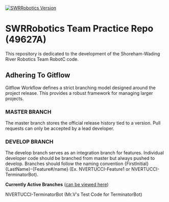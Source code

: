 [![SWRRobotics Version](https://img.shields.io/badge/version-0.1.0-blue.svg)](https://github.com/SWRRoboticsTeam/Practice/blob/master/CHANGELOG.md)

# SWRRobotics Team Practice Repo (49627A)
This repository is dedicated to the development of the Shoreham-Wading River Robotics Team RobotC code.

## Adhering To Gitflow
Gitflow Workflow defines a strict branching model designed around the project release. This provides a robust framework for managing larger projects.

### MASTER BRANCH

The master branch stores the official release history tied to a version. Pull requests can only be accepted by a lead developer.

### DEVELOP BRANCH

The develop branch serves as an integration branch for features. Individual developer code should be branched from master but always pushed to develop. Branches should follow the naming convention {FirstInitial}{LastName}-{Feature#/name} (Ex. NVERTUCCI-Feature1 or NVERTUCCI-TerminatorBot).

**Currently Active Branches** ([can be viewed here](https://github.com/SWRRoboticsTeam/Practice/branches))

NVERTUCCI-TerminatorBot (Mr.V's Test Code for TerminatorBot)
